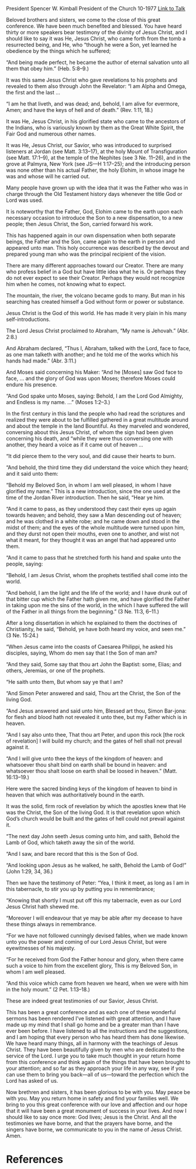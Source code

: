 President Spencer W. Kimball
President of the Church
10-1977
[Link to Talk](https://www.churchofjesuschrist.org/study/general-conference/1977/10/jesus-the-christ?lang=eng)

Beloved brothers and sisters, we come to the close of this great conference. We have been much benefited and blessed. You have heard thirty or more speakers bear testimony of the divinity of Jesus Christ, and I should like to say it was He, Jesus Christ, who came forth from the tomb a resurrected being, and He, who “though he were a Son, yet learned he obedience by the things which he suffered;

“And being made perfect, he became the author of eternal salvation unto all them that obey him.” (Heb. 5:8–9.)

It was this same Jesus Christ who gave revelations to his prophets and revealed to them also through John the Revelator: “I am Alpha and Omega, the first and the last …

“I am he that liveth, and was dead; and, behold, I am alive for evermore, Amen; and have the keys of hell and of death.” (Rev. 1:11, 18.)

It was He, Jesus Christ, in his glorified state who came to the ancestors of the Indians, who is variously known by them as the Great White Spirit, the Fair God and numerous other names.

It was He, Jesus Christ, our Savior, who was introduced to surprised listeners at Jordan (see Matt. 3:13–17), at the holy Mount of Transfiguration (see Matt. 17:1–9), at the temple of the Nephites (see 3 Ne. 11–26), and in the grove at Palmyra, New York (see JS—H 1:17–25); and the introducing person was none other than his actual Father, the holy Elohim, in whose image he was and whose will he carried out.

Many people have grown up with the idea that it was the Father who was in charge through the Old Testament history days whenever the title God or Lord was used.

It is noteworthy that the Father, God, Elohim came to the earth upon each necessary occasion to introduce the Son to a new dispensation, to a new people; then Jesus Christ, the Son, carried forward his work.

This has happened again in our own dispensation when both separate beings, the Father and the Son, came again to the earth in person and appeared unto man. This holy occurrence was described by the devout and prepared young man who was the principal recipient of the vision.

There are many different approaches toward our Creator. There are many who profess belief in a God but have little idea what he is. Or perhaps they do not ever expect to see their Creator. Perhaps they would not recognize him when he comes, not knowing what to expect.

The mountain, the river, the volcano became gods to many. But man in his searching has created himself a God without form or power or substance.

Jesus Christ is the God of this world. He has made it very plain in his many self-introductions.

The Lord Jesus Christ proclaimed to Abraham, “My name is Jehovah.” (Abr. 2:8.)

And Abraham declared, “Thus I, Abraham, talked with the Lord, face to face, as one man talketh with another; and he told me of the works which his hands had made.” (Abr. 3:11.)

And Moses said concerning his Maker: “And he [Moses] saw God face to face, … and the glory of God was upon Moses; therefore Moses could endure his presence.

“And God spake unto Moses, saying: Behold, I am the Lord God Almighty, and Endless is my name. …” (Moses 1:2–3.)

In the first century in this land the people who had read the scriptures and realized they were about to be fulfilled gathered in a great multitude around and about the temple in the land Bountiful. As they marveled and wondered, conversing about this Jesus Christ, of whom the sign had been given concerning his death, and “while they were thus conversing one with another, they heard a voice as if it came out of heaven …

“It did pierce them to the very soul, and did cause their hearts to burn.

“And behold, the third time they did understand the voice which they heard; and it said unto them:

“Behold my Beloved Son, in whom I am well pleased, in whom I have glorified my name.” This is a new introduction, since the one used at the time of the Jordan River introduction. Then he said, “Hear ye him.

“And it came to pass, as they understood they cast their eyes up again towards heaven; and behold, they saw a Man descending out of heaven; and he was clothed in a white robe; and he came down and stood in the midst of them; and the eyes of the whole multitude were turned upon him, and they durst not open their mouths, even one to another, and wist not what it meant, for they thought it was an angel that had appeared unto them.

“And it came to pass that he stretched forth his hand and spake unto the people, saying:

“Behold, I am Jesus Christ, whom the prophets testified shall come into the world.

“And behold, I am the light and the life of the world; and I have drunk out of that bitter cup which the Father hath given me, and have glorified the Father in taking upon me the sins of the world, in the which I have suffered the will of the Father in all things from the beginning.” (3 Ne. 11:3, 6–11.)

After a long dissertation in which he explained to them the doctrines of Christianity, he said, “Behold, ye have both heard my voice, and seen me.” (3 Ne. 15:24.)

“When Jesus came into the coasts of Caesarea Philippi, he asked his disciples, saying, Whom do men say that I the Son of man am?

“And they said, Some say that thou art John the Baptist: some, Elias; and others, Jeremias, or one of the prophets.

“He saith unto them, But whom say ye that I am?

“And Simon Peter answered and said, Thou art the Christ, the Son of the living God.

“And Jesus answered and said unto him, Blessed art thou, Simon Bar-jona: for flesh and blood hath not revealed it unto thee, but my Father which is in heaven.

“And I say also unto thee, That thou art Peter, and upon this rock [the rock of revelation] I will build my church; and the gates of hell shall not prevail against it.

“And I will give unto thee the keys of the kingdom of heaven: and whatsoever thou shalt bind on earth shall be bound in heaven: and whatsoever thou shalt loose on earth shall be loosed in heaven.” (Matt. 16:13–19.)

Here were the sacred binding keys of the kingdom of heaven to bind in heaven that which was authoritatively bound in the earth.

It was the solid, firm rock of revelation by which the apostles knew that He was the Christ, the Son of the living God. It is that revelation upon which God’s church would be built and the gates of hell could not prevail against it.

“The next day John seeth Jesus coming unto him, and saith, Behold the Lamb of God, which taketh away the sin of the world.

“And I saw, and bare record that this is the Son of God.

“And looking upon Jesus as he walked, he saith, Behold the Lamb of God!” (John 1:29, 34, 36.)

Then we have the testimony of Peter: “Yea, I think it meet, as long as I am in this tabernacle, to stir you up by putting you in remembrance;

“Knowing that shortly I must put off this my tabernacle, even as our Lord Jesus Christ hath shewed me.

“Moreover I will endeavour that ye may be able after my decease to have these things always in remembrance.

“For we have not followed cunningly devised fables, when we made known unto you the power and coming of our Lord Jesus Christ, but were eyewitnesses of his majesty.

“For he received from God the Father honour and glory, when there came such a voice to him from the excellent glory, This is my Beloved Son, in whom I am well pleased.

“And this voice which came from heaven we heard, when we were with him in the holy mount.” (2 Pet. 1:13–18.)

These are indeed great testimonies of our Savior, Jesus Christ.

This has been a great conference and as each one of these wonderful sermons has been rendered I’ve listened with great attention, and I have made up my mind that I shall go home and be a greater man than I have ever been before. I have listened to all the instructions and the suggestions, and I am hoping that every person who has heard them has done likewise. We have heard many things, all in harmony with the teachings of Jesus Christ. They have been beautifully given by men who are dedicated to the service of the Lord. I urge you to take much thought in your return home from this conference and think again of the things that have been brought to your attention; and so far as they approach your life in any way, see if you can use them to bring you back—all of us—toward the perfection which the Lord has asked of us.

Now brethren and sisters, it has been glorious to be with you. May peace be with you. May you return home in safety and find your families well. We bring to you this great conference with our love and affection and our hope that it will have been a great monument of success in your lives. And now I should like to say once more: God lives; Jesus is the Christ. And all the testimonies we have borne, and that the prayers have borne, and the singers have borne, we communicate to you in the name of Jesus Christ. Amen.

# References
